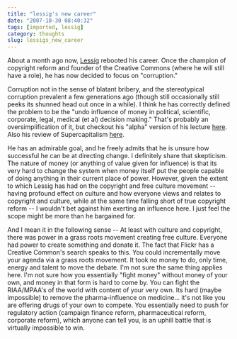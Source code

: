 ```yaml
---
title: "lessig's new career"
date: "2007-10-30 08:40:32"
tags: [imported, lessig]
category: thoughts
slug: lessigs_new_career
---
```


About a month ago now, <a href="http://lessig.org">Lessig</a> rebooted his career. Once the champion of copyright reform and founder of the Creative Commons (where he will still have a role), he has now decided to focus on "corruption."

Corruption not in the sense of blatant bribery, and the stereotypical corruption prevalent a few generations ago (though still occasionally still peeks its shunned head out once in a while). I think he has correctly defined the problem to be the "undo influence of money in political, scientific, corporate, legal, medical (et al) decision making." That's probably an oversimplification of it, but checkout his "alpha" version of his lecture <a href="http://lessig.org/blog/2007/10/corruption_lecture_alpha_versi_1.html">here</a>. Also his review of Supercapitalism <a href="http://lessig.org/blog/2007/10/supercapitalism_super_1.html">here</a>.

He has an admirable goal, and he freely admits that he is unsure how successful he can be at directing change. I definitely share that skepticism. The nature of money (or anything of value given for influence) is that its very hard to change the system when money itself put the people capable of doing anything in their current place of power. However, given the extent to which Lessig has had on the copyright and free culture movement -- having profound effect on culture and how everyone views and relates to copyright and culture, while at the same time falling short of true copyright reform -- I wouldn't bet against him exerting an influence here. I just feel the scope might be more than he bargained for.

And I mean it in the following sense -- At least with culture and copyright, there was power in a grass roots movement creating free culture. Everyone had power to create something and donate it. The fact that Flickr has a Creative Common's search speaks to this. You could incrementally move your agenda via a grass roots movement. It took no money to do, only time, energy and talent to move the debate. I'm not sure the same thing applies here. I'm not sure how you essentially "fight money" without money of your own, and money in that form is hard to come by. You can fight the RIAA/MPAA's of the world with content of your very own. Its hard (maybe impossible) to remove the pharma-influence on medicine... it's not like you are offering drugs of your own to compete. You essentially need to push for regulatory action (campaign finance reform, pharmaceutical reform, corporate reform), which anyone can tell you, is an uphill battle that is virtually impossible to win.
